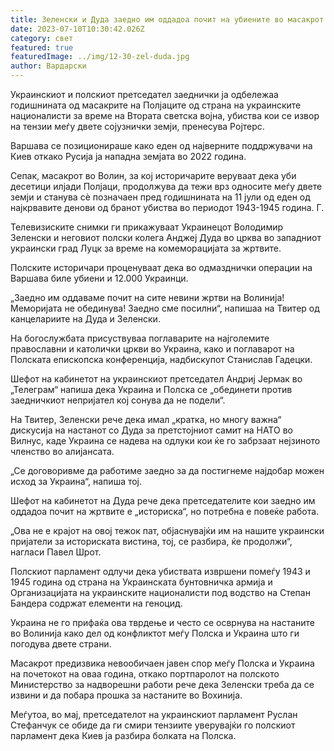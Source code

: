 ```yaml
---
title: Зеленски и Дуда заедно им оддадоа почит на убиените во масакрот во Волин
date: 2023-07-10T10:30:42.026Z
category: свет
featured: true
featuredImage: ../img/12-30-zel-duda.jpg
author: Вардарски
---
```

Украинскиот и полскиот претседател заеднички ја одбележаа годишнината од масакрите на Полјаците од страна на украинските националисти за време на Втората светска војна, убиства кои се извор на тензии меѓу двете сојузнички земји, пренесува Ројтерс.

Варшава се позиционираше како еден од најверните поддржувачи на Киев откако Русија ја нападна земјата во 2022 година.

Сепак, масакрот во Волин, за кој историчарите веруваат дека уби десетици илјади Полјаци, продолжува да тежи врз односите меѓу двете земји и станува сè позначаен пред годишнината на 11 јули од еден од најкрвавите денови од бранот убиства во периодот 1943-1945 година. Г.

Телевизиските снимки ги прикажуваат Украинецот Володимир Зеленски и неговиот полски колега Анджеј Дуда во црква во западниот украински град Луцк за време на комеморацијата за жртвите.

Полските историчари проценуваат дека во одмазднички операции на Варшава биле убиени и 12.000 Украинци.

„Заедно им оддаваме почит на сите невини жртви на Волинија! Меморијата не обединува! Заедно сме посилни“, напишаа на Твитер од канцелариите на Дуда и Зеленски.

На богослужбата присуствуваа поглаварите на најголемите православни и католички цркви во Украина, како и поглаварот на Полската епископска конференција, надбискупот Станислав Гадецки.



Шефот на кабинетот на украинскиот претседател Андриј Јермак во „Телеграм“ напиша дека Украина и Полска се „обединети против заедничкиот непријател кој сонува да не подели“.

На Твитер, Зеленски рече дека имал „кратка, но многу важна“ дискусија на настанот со Дуда за претстојниот самит на НАТО во Вилнус, каде Украина се надева на одлуки кои ќе го забрзаат нејзиното членство во алијансата.

„Се договоривме да работиме заедно за да постигнеме најдобар можен исход за Украина“, напиша тој.

Шефот на кабинетот на Дуда рече дека претседателите кои заедно им оддадоа почит на жртвите е „историска“, но потребна е повеќе работа.

„Ова не е крајот на овој тежок пат, објаснувајќи им на нашите украински пријатели за историската вистина, тој, се разбира, ќе продолжи“, нагласи Павел Шрот.

Полскиот парламент одлучи дека убиствата извршени помеѓу 1943 и 1945 година од страна на Украинската бунтовничка армија и Организацијата на украинските националисти под водство на Степан Бандера содржат елементи на геноцид.

Украина не го прифаќа ова тврдење и често се осврнува на настаните во Волинија како дел од конфликтот меѓу Полска и Украина што ги погодува двете страни.

Масакрот предизвика невообичаен јавен спор меѓу Полска и Украина на почетокот на оваа година, откако портпаролот на полското Министерство за надворешни работи рече дека Зеленски треба да се извини и да побара прошка за настаните во Вохинија.

Меѓутоа, во мај, претседателот на украинскиот парламент Руслан Стефанчук се обиде да ги смири тензиите уверувајќи го полскиот парламент дека Киев ја разбира болката на Полска.